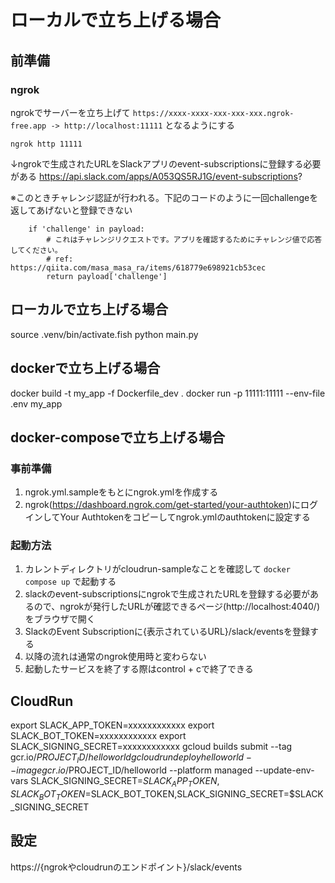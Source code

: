 # ローカルで立ち上げる場合
## 前準備

### ngrok
ngrokでサーバーを立ち上げて `https://xxxx-xxxx-xxx-xxx-xxx.ngrok-free.app -> http://localhost:11111` となるようにする

```
ngrok http 11111
```

↓ngrokで生成されたURLをSlackアプリのevent-subscriptionsに登録する必要がある
https://api.slack.com/apps/A053QS5RJ1G/event-subscriptions?

※このときチャレンジ認証が行われる。下記のコードのように一回challengeを返してあげないと登録できない
```
    if 'challenge' in payload:
        # これはチャレンジリクエストです。アプリを確認するためにチャレンジ値で応答してください。
        # ref: https://qiita.com/masa_masa_ra/items/618779e698921cb53cec
        return payload['challenge']
```


## ローカルで立ち上げる場合

source .venv/bin/activate.fish
python main.py

## dockerで立ち上げる場合
docker build -t my_app -f Dockerfile_dev .
docker run -p 11111:11111 --env-file .env  my_app

## docker-composeで立ち上げる場合

### 事前準備

1. ngrok.yml.sampleをもとにngrok.ymlを作成する
1. ngrok(https://dashboard.ngrok.com/get-started/your-authtoken)にログインしてYour Authtokenをコピーしてngrok.ymlのauthtokenに設定する

### 起動方法

1. カレントディレクトリがcloudrun-sampleなことを確認して `docker compose up` で起動する
1. slackのevent-subscriptionsにngrokで生成されたURLを登録する必要があるので、ngrokが発行したURLが確認できるページ(http://localhost:4040/)をブラウザで開く
1. SlackのEvent Subscriptionに{表示されているURL}/slack/eventsを登録する
1. 以降の流れは通常のngrok使用時と変わらない
1. 起動したサービスを終了する際はcontrol + cで終了できる


## CloudRun
export SLACK_APP_TOKEN=xxxxxxxxxxxx
export SLACK_BOT_TOKEN=xxxxxxxxxxxx
export SLACK_SIGNING_SECRET=xxxxxxxxxxxx
gcloud builds submit --tag gcr.io/$PROJECT_ID/helloworld
gcloud run deploy helloworld --image gcr.io/$PROJECT_ID/helloworld --platform managed --update-env-vars SLACK_SIGNING_SECRET=$SLACK_APP_TOKEN,SLACK_BOT_TOKEN=$SLACK_BOT_TOKEN,SLACK_SIGNING_SECRET=$SLACK_SIGNING_SECRET

## 設定
https://{ngrokやcloudrunのエンドポイント}/slack/events